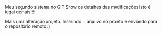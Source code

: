Meu segundo sistema no GIT
Show os detalhes das modificações
Isto é legal demais!!!!

Mais uma alteração projeto.
Inserindo + arquivo no projeto e enviando para o repositório remoto :)